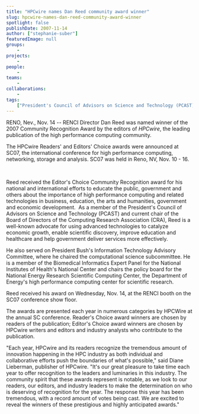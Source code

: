 ```yaml
---
title: "HPCwire names Dan Reed community award winner"
slug: hpcwire-names-dan-reed-community-award-winner
spotlight: false
publishDate: 2007-11-14
author: ["stephanie-suber"]
featuredImage: null
groups:
    - 
projects:
    - 
people:
    - 
teams: 
    - 
collaborations:
    - 
tags:
    ["President's Council of Advisors on Science and Technology (PCAST)"]
---
```

RENO, Nev., Nov. 14 -- RENCI Director Dan Reed was named winner of the 2007 Community Recognition Award by the editors of <em>HPCwire</em>, the leading publication of the high performance computing community.

<!--more-->

The HPCwire Readers' and Editors' Choice awards were announced at SC07, the international conference for high performance computing, networking, storage and analysis. SC07 was held in Reno, NV, Nov. 10 - 16.

&nbsp;

Reed received the Editor's Choice Community Recognition award for his national and international efforts to educate the public, government and others about the importance of high performance computing and related technologies in business, education, the arts and humanities, government and economic development.  As a member of the President's Council of Advisors on Science and Technology (PCAST) and current chair of the Board of Directors of the Computing Research Association (CRA), Reed is a well-known advocate for using advanced technologies to catalyze economic growth, enable scientific discovery, improve education and healthcare and help government deliver services more effectively.

He also served on President Bush's Information Technology Advisory Committee, where he chaired the computational science subcommittee. He is a member of the Biomedical Informatics Expert Panel for the National Institutes of Health's National Center and chairs the policy board for the National Energy Research Scientific Computing Center, the Department of Energy's high performance computing center for scientific research.

Reed received his award on Wednesday, Nov. 14, at the RENCI booth on the SC07 conference show floor.

The awards are presented each year in numerous categories by HPCWire at the annual SC conference. Reader's Choice award winners are chosen by readers of the publication; Editor's Choice award winners are chosen by HPCwire writers and editors and industry analysts who contribute to the publication.

"Each year, HPCwire and its readers recognize the tremendous amount of innovation happening in the HPC industry as both individual and collaborative efforts push the boundaries of what's possible," said Diane Lieberman, publisher of HPCwire. "It's our great pleasure to take time each year to offer recognition to the leaders and luminaries in this industry. The community spirit that these awards represent is notable, as we look to our readers, our editors, and industry leaders to make the determination on who is deserving of recognition for the year. The response this year has been tremendous, with a record amount of votes being cast. We are excited to reveal the winners of these prestigious and highly anticipated awards."
